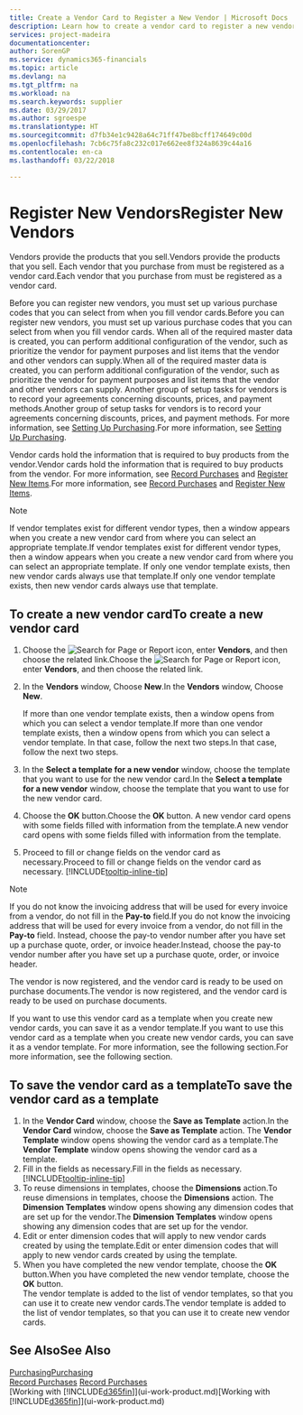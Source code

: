 ```yaml
---
title: Create a Vendor Card to Register a New Vendor | Microsoft Docs
description: Learn how to create a vendor card to register a new vendor or supplier.
services: project-madeira
documentationcenter: 
author: SorenGP
ms.service: dynamics365-financials
ms.topic: article
ms.devlang: na
ms.tgt_pltfrm: na
ms.workload: na
ms.search.keywords: supplier
ms.date: 03/29/2017
ms.author: sgroespe
ms.translationtype: HT
ms.sourcegitcommit: d7fb34e1c9428a64c71ff47be8bcff174649c00d
ms.openlocfilehash: 7cb6c75fa8c232c017e662ee8f324a8639c44a16
ms.contentlocale: en-ca
ms.lasthandoff: 03/22/2018

---
```

# <a name="register-new-vendors"></a><span data-ttu-id="f371c-103">Register New Vendors</span><span class="sxs-lookup"><span data-stu-id="f371c-103">Register New Vendors</span></span>
<span data-ttu-id="f371c-104">Vendors provide the products that you sell.</span><span class="sxs-lookup"><span data-stu-id="f371c-104">Vendors provide the products that you sell.</span></span> <span data-ttu-id="f371c-105">Each vendor that you purchase from must be registered as a vendor card.</span><span class="sxs-lookup"><span data-stu-id="f371c-105">Each vendor that you purchase from must be registered as a vendor card.</span></span>

<span data-ttu-id="f371c-106">Before you can register new vendors, you must set up various purchase codes that you can select from when you fill vendor cards.</span><span class="sxs-lookup"><span data-stu-id="f371c-106">Before you can register new vendors, you must set up various purchase codes that you can select from when you fill vendor cards.</span></span> <span data-ttu-id="f371c-107">When all of the required master data is created, you can perform additional configuration of the vendor, such as prioritize the vendor for payment purposes and list items that the vendor and other vendors can supply.</span><span class="sxs-lookup"><span data-stu-id="f371c-107">When all of the required master data is created, you can perform additional configuration of the vendor, such as prioritize the vendor for payment purposes and list items that the vendor and other vendors can supply.</span></span> <span data-ttu-id="f371c-108">Another group of setup tasks for vendors is to record your agreements concerning discounts, prices, and payment methods.</span><span class="sxs-lookup"><span data-stu-id="f371c-108">Another group of setup tasks for vendors is to record your agreements concerning discounts, prices, and payment methods.</span></span> <span data-ttu-id="f371c-109">For more information, see [Setting Up Purchasing](purchasing-setup-purchasing.md).</span><span class="sxs-lookup"><span data-stu-id="f371c-109">For more information, see [Setting Up Purchasing](purchasing-setup-purchasing.md).</span></span>

<span data-ttu-id="f371c-110">Vendor cards hold the information that is required to buy products from the vendor.</span><span class="sxs-lookup"><span data-stu-id="f371c-110">Vendor cards hold the information that is required to buy products from the vendor.</span></span> <span data-ttu-id="f371c-111">For more information, see [Record Purchases](purchasing-how-record-purchases.md) and [Register New Items](inventory-how-register-new-items.md).</span><span class="sxs-lookup"><span data-stu-id="f371c-111">For more information, see [Record Purchases](purchasing-how-record-purchases.md) and [Register New Items](inventory-how-register-new-items.md).</span></span>

> [!NOTE]  
>   <span data-ttu-id="f371c-112">If vendor templates exist for different vendor types, then a window appears when you create a new vendor card from where you can select an appropriate template.</span><span class="sxs-lookup"><span data-stu-id="f371c-112">If vendor templates exist for different vendor types, then a window appears when you create a new vendor card from where you can select an appropriate template.</span></span> <span data-ttu-id="f371c-113">If only one vendor template exists, then new vendor cards always use that template.</span><span class="sxs-lookup"><span data-stu-id="f371c-113">If only one vendor template exists, then new vendor cards always use that template.</span></span>

## <a name="to-create-a-new-vendor-card"></a><span data-ttu-id="f371c-114">To create a new vendor card</span><span class="sxs-lookup"><span data-stu-id="f371c-114">To create a new vendor card</span></span>
1. <span data-ttu-id="f371c-115">Choose the ![Search for Page or Report](media/ui-search/search_small.png "Search for Page or Report icon") icon, enter **Vendors**, and then choose the related link.</span><span class="sxs-lookup"><span data-stu-id="f371c-115">Choose the ![Search for Page or Report](media/ui-search/search_small.png "Search for Page or Report icon") icon, enter **Vendors**, and then choose the related link.</span></span>  
2. <span data-ttu-id="f371c-116">In the **Vendors** window, Choose **New**.</span><span class="sxs-lookup"><span data-stu-id="f371c-116">In the **Vendors** window, Choose **New**.</span></span>

    <span data-ttu-id="f371c-117">If more than one vendor template exists, then a window opens from which you can select a vendor template.</span><span class="sxs-lookup"><span data-stu-id="f371c-117">If more than one vendor template exists, then a window opens from which you can select a vendor template.</span></span> <span data-ttu-id="f371c-118">In that case, follow the next two steps.</span><span class="sxs-lookup"><span data-stu-id="f371c-118">In that case, follow the next two steps.</span></span>
3. <span data-ttu-id="f371c-119">In the **Select a template for a new vendor** window, choose the template that you want to use for the new vendor card.</span><span class="sxs-lookup"><span data-stu-id="f371c-119">In the **Select a template for a new vendor** window, choose the template that you want to use for the new vendor card.</span></span>
4. <span data-ttu-id="f371c-120">Choose the **OK** button.</span><span class="sxs-lookup"><span data-stu-id="f371c-120">Choose the **OK** button.</span></span> <span data-ttu-id="f371c-121">A new vendor card opens with some fields filled with information from the template.</span><span class="sxs-lookup"><span data-stu-id="f371c-121">A new vendor card opens with some fields filled with information from the template.</span></span>
5. <span data-ttu-id="f371c-122">Proceed to fill or change fields on the vendor card as necessary.</span><span class="sxs-lookup"><span data-stu-id="f371c-122">Proceed to fill or change fields on the vendor card as necessary.</span></span> [!INCLUDE[tooltip-inline-tip](includes/tooltip-inline-tip_md.md)]

> [!NOTE]  
>   <span data-ttu-id="f371c-123">If you do not know the invoicing address that will be used for every invoice from a vendor, do not fill in the **Pay-to** field.</span><span class="sxs-lookup"><span data-stu-id="f371c-123">If you do not know the invoicing address that will be used for every invoice from a vendor, do not fill in the **Pay-to** field.</span></span> <span data-ttu-id="f371c-124">Instead, choose the pay-to vendor number after you have set up a purchase quote, order, or invoice header.</span><span class="sxs-lookup"><span data-stu-id="f371c-124">Instead, choose the pay-to vendor number after you have set up a purchase quote, order, or invoice header.</span></span>

<span data-ttu-id="f371c-125">The vendor is now registered, and the vendor card is ready to be used on purchase documents.</span><span class="sxs-lookup"><span data-stu-id="f371c-125">The vendor is now registered, and the vendor card is ready to be used on purchase documents.</span></span>

<span data-ttu-id="f371c-126">If you want to use this vendor card as a template when you create new vendor cards, you can save it as a vendor template.</span><span class="sxs-lookup"><span data-stu-id="f371c-126">If you want to use this vendor card as a template when you create new vendor cards, you can save it as a vendor template.</span></span> <span data-ttu-id="f371c-127">For more information, see the following section.</span><span class="sxs-lookup"><span data-stu-id="f371c-127">For more information, see the following section.</span></span>

## <a name="to-save-the-vendor-card-as-a-template"></a><span data-ttu-id="f371c-128">To save the vendor card as a template</span><span class="sxs-lookup"><span data-stu-id="f371c-128">To save the vendor card as a template</span></span>
1. <span data-ttu-id="f371c-129">In the **Vendor Card** window, choose the **Save as Template** action.</span><span class="sxs-lookup"><span data-stu-id="f371c-129">In the **Vendor Card** window, choose the **Save as Template** action.</span></span> <span data-ttu-id="f371c-130">The **Vendor Template** window opens showing the vendor card as a template.</span><span class="sxs-lookup"><span data-stu-id="f371c-130">The **Vendor Template** window opens showing the vendor card as a template.</span></span>
2. <span data-ttu-id="f371c-131">Fill in the fields as necessary.</span><span class="sxs-lookup"><span data-stu-id="f371c-131">Fill in the fields as necessary.</span></span> [!INCLUDE[tooltip-inline-tip](includes/tooltip-inline-tip_md.md)]
3. <span data-ttu-id="f371c-132">To reuse dimensions in templates, choose the **Dimensions** action.</span><span class="sxs-lookup"><span data-stu-id="f371c-132">To reuse dimensions in templates, choose the **Dimensions** action.</span></span> <span data-ttu-id="f371c-133">The **Dimension Templates** window opens showing any dimension codes that are set up for the vendor.</span><span class="sxs-lookup"><span data-stu-id="f371c-133">The **Dimension Templates** window opens showing any dimension codes that are set up for the vendor.</span></span>
4. <span data-ttu-id="f371c-134">Edit or enter dimension codes that will apply to new vendor cards created by using the template.</span><span class="sxs-lookup"><span data-stu-id="f371c-134">Edit or enter dimension codes that will apply to new vendor cards created by using the template.</span></span>
5. <span data-ttu-id="f371c-135">When you have completed the new vendor template, choose the **OK** button.</span><span class="sxs-lookup"><span data-stu-id="f371c-135">When you have completed the new vendor template, choose the **OK** button.</span></span>  
   <span data-ttu-id="f371c-136">The vendor template is added to the list of vendor templates, so that you can use it to create new vendor cards.</span><span class="sxs-lookup"><span data-stu-id="f371c-136">The vendor template is added to the list of vendor templates, so that you can use it to create new vendor cards.</span></span>

## <a name="see-also"></a><span data-ttu-id="f371c-137">See Also</span><span class="sxs-lookup"><span data-stu-id="f371c-137">See Also</span></span>
[<span data-ttu-id="f371c-138">Purchasing</span><span class="sxs-lookup"><span data-stu-id="f371c-138">Purchasing</span></span>](purchasing-manage-purchasing.md)  
<span data-ttu-id="f371c-139">[Record Purchases](purchasing-how-record-purchases.md) </span><span class="sxs-lookup"><span data-stu-id="f371c-139">[Record Purchases](purchasing-how-record-purchases.md) </span></span>  
<span data-ttu-id="f371c-140">[Working with [!INCLUDE[d365fin](includes/d365fin_md.md)]](ui-work-product.md)</span><span class="sxs-lookup"><span data-stu-id="f371c-140">[Working with [!INCLUDE[d365fin](includes/d365fin_md.md)]](ui-work-product.md)</span></span>  

